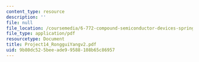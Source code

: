 ```yaml
---
content_type: resource
description: ''
file: null
file_location: /coursemedia/6-772-compound-semiconductor-devices-spring-2003/9b80dc525beeade99588108b65c86957_Project14_RongguiYangv2.pdf
file_type: application/pdf
resourcetype: Document
title: Project14_RongguiYangv2.pdf
uid: 9b80dc52-5bee-ade9-9588-108b65c86957
---
```

